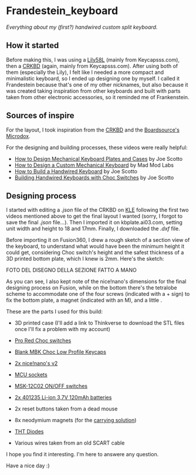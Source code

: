 # Frandestein_keyboard
_Everything about my (first?) handwired custom split keyboard._

## How it started
Before making this, I was using a [Lily58L](https://www.reddit.com/r/MechanicalKeyboards/comments/n2makg/probably_its_not_the_prettiest_but_im_so_proud_of/) (mainly from Keycapsss.com), then a [CRKBD](https://www.reddit.com/r/MechanicalKeyboards/comments/sgetwt/i_see_a_keyboard_and_i_want_it_painted_black/) (again, mainly from Keycapsss.com). After using both of them (especially the Lily), I felt like I needed a more compact and minimalistic keyboard, so I ended up designing one by myself. I called it Frandestein because that's one of my other nicknames, but also because it was created taking inspiration from other keyboards and built with parts taken from other electronic accessories, so it reminded me of Frankenstein.

## Sources of inspire
For the layout, I took inspiration from the [CRKBD](https://github.com/foostan/crkbd) and the [Boardsource's Microdox](https://boardsource.xyz/store/5f2e7e4a2902de7151494f92).

For the designing and building processes, these videos were really helpful:
* [How to Design Mechanical Keyboard Plates and Cases](https://youtu.be/7azQkSu0m_U) by Joe Scotto
* [How to Design a Custom Mechanical Keyboard](https://youtu.be/iv__343ZwE0) by Mad Mod Labs
* [How to Build a Handwired Keyboard](https://youtu.be/hjml-K-pV4E) by Joe Scotto
* [Building Handwired Keyboards with Choc Switches](https://youtu.be/Qkx9M-AzznE) by Joe Scotto

## Designing process
I started with editing a _.json_ file of the CRKBD on [KLE](http://www.keyboard-layout-editor.com/) following the first two videos mentioned above to get the final layout I wanted (sorry, I forgot to save the final _.json_ file...). Then I imported it on kbplate.ai03.com, setting unit width and height to 18 and 17mm. Finally, I downloaded the _.dxf_ file.

Before importing it on Fusion360, I drew a rough sketch of a section view of the keyboard, to understand what would have been the minimum height it could get, considering Choc switch's height and the safest thickness of a 3D printed bottom plate, which I knew is 2mm. Here's the sketch:

FOTO DEL DISEGNO DELLA SEZIONE FATTO A MANO

As you can see, I also kept note of the nice!nano's dimensions for the final designing process on Fusion, while on the bottom there's the tetralobe scheme to accommodate one of the four screws (indicated with a + sign) to fix the bottom plate, a magnet (indicated with an M), and a little .

These are the parts I used for this build:

* 3D printed case (I'll add a link to Thinkverse to download the STL files once I'll fix a problem with my account)

* [Pro Red Choc switches](https://splitkb.com/collections/switches-and-keycaps/products/kailh-low-profile-choc-switches?variant=39459382231117)

* [Blank MBK Choc Low Profile Keycaps](https://splitkb.com/collections/switches-and-keycaps/products/blank-mbk-choc-low-profile-keycaps)

* [2x nice!nano's v2](https://splitkb.com/products/nice-nano)

* [MCU sockets](https://www.aliexpress.us/item/32847506950.html)

* [MSK-12C02 ON/OFF switches](https://www.aliexpress.us/item/4001202080623.html)

* [2x 401235 Li-ion 3,7V 120mAh batteries](https://www.ebay.it/itm/202170224315)

* 2x reset buttons taken from a dead mouse

* 8x neodymium magnets (for the [carrying solution](https://imgur.com/a/YrkXWoG))

* [THT Diodes](https://splitkb.com/products/tht-diodes)

* Various wires taken from an old SCART cable

I hope you find it interesting. I'm here to answere any question.

Have a nice day :)
